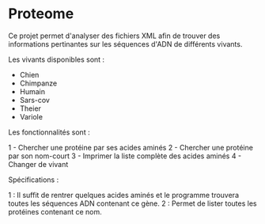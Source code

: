 # Proteome

Ce projet permet d'analyser des fichiers XML afin de trouver des informations pertinantes sur les séquences d'ADN de différents vivants.

Les vivants disponibles sont :

- Chien
- Chimpanze
- Humain
- Sars-cov
- Theier
- Variole

Les fonctionnalités sont :

1 - Chercher une protéine par ses acides aminés
2 - Chercher une protéine par son nom-court
3 - Imprimer la liste complète des acides aminés
4 - Changer de vivant

Spécifications :

1 : Il suffit de rentrer quelques acides aminés et le programme trouvera toutes les séquences ADN contenant ce gène. 
2 : Permet de lister toutes les protéines contenant ce nom.
